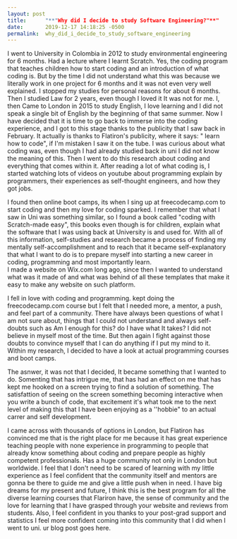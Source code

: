 ```yaml
---
layout: post
title:      "**"Why did I decide to study Software Engineering?"**"
date:       2019-12-17 14:18:25 -0500
permalink:  why_did_i_decide_to_study_software_engineering
---
```



I went to University in Colombia in 2012 to study environmental engineering for 6 months. Had a lecture where I learnt Scratch. Yes, the coding program that teaches children how to start coding and an introduction of what coding is. But by the time I did not understand what this was because we literally work in one project for 6 months and it was not even very well explained. I stopped my studies for personal reasons for about 6 months. Then I studied Law for 2 years, even though I loved it It was not for me. I, then  Came to London in 2015 to study English, I love learning and I did not speak a single bit of English by the beginning of that same summer. 
Now I have decided that it is time to go back to immerse into the coding experience, and I got to this stage thanks to the publicity that I saw back in February. It actually is thanks to Flatiron's publicity, where it says: " learn how to code", if I'm mistaken I saw it on the tube. 
I was curious about what coding was, even though I had already studied back in uni I did not know the meaning of this. Then I went to do this research about coding and everything that comes within it. After reading a lot of what coding is, I started watching lots of videos on youtube about programming explain by programmers, their experiences as self-thought engineers, and how they got jobs. 

I found then online boot camps, its when I sing up at freecodecamp.com to start coding and then my love for coding sparked. I remember that what I saw in Uni was something similar, so I found a book called "coding with Scratch-made easy", this books even though is for children, explain what the software that I was using back at  University is and used for. With all of this information, self-studies and research became a process of finding my mentally self-accomplishment and to reach that it became self-explanatory that what I want to do is to prepare myself into starting a new career in coding, programming and most importantly learn.  
I made a website on Wix.com long ago, since then I wanted to understand what was it made of and what was behind of all these templates that make it easy to make any website on such platform. 

I fell in love with coding and programming. kept doing the freecodecamp.com course but I felt that I needed more, a mentor, a push, and feel part of a community. There have always been questions of what I am not sure about, things that I could not understand and always self-doubts such as Am I enough for this? do I have what It takes? I did not believe in myself most of the time. But then again I fight against those doubts to convince myself that I can do anything if I put my mind to it. Within my research, I decided to have a look at actual programming courses and boot camps.  

The asnwer, it was not that I decided, It became something that I wanted to do. Somenting that has intrigue me, that has had an effect on me that has kept me hooked on a screen trying to find a solution of something. The satisfattion of seeing on the screen something becoming interactive when you write a bunch of code, that excitement it's what took me to the next level of making this that I have been enjoying as a ''hobbie" to an actual carrer and self development. 

I came across with thousands of options in London, but Flatiron has convinced me that is the right place for me because it has great experience teaching people with none experience in programming to people that already know something about coding and prepare people as highly competent professionals. 
Has a huge community not only in London but worldwide. I feel that I don't need to be scared of learning with my little experience as I feel confident that the community itself and mentors are gonna be there to guide me and give a little push when in need. 
I have big dreams for my present and future, I think this is the best program for all the diverse learning courses that Flariron have, the sense of community and the love for learning that I have grasped through your website and reviews from students. Also, I feel confident in you thanks to your post-grad support and statistics I feel more confident coming into this community that I did when I went to uni. ur blog post goes here.
